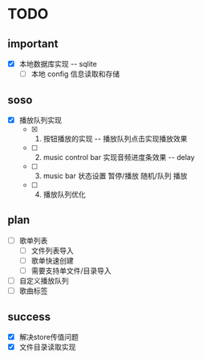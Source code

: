 # TODO

## important

-   [x] 本地数据库实现 -- sqlite
    -   [ ] 本地 config 信息读取和存储

## soso

-   [x] 播放队列实现
    -   [x] 1. 按钮播放的实现 -- 播放队列点击实现播放效果
    -   [ ] 2. music control bar 实现音频进度条效果 -- delay
    -   [ ] 3. music bar 状态设置 暂停/播放 随机/队列 播放
    -   [ ] 4. 播放队列优化

## plan

-   [ ] 歌单列表
    -   [ ] 文件列表导入
    -   [ ] 歌单快速创建
    -   [ ] 需要支持单文件/目录导入
-   [ ] 自定义播放队列
-   [ ] 歌曲标签

## success

-   [x] 解决store传值问题
-   [x] 文件目录读取实现
